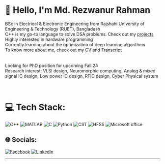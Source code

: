 # 💫 Hello, I'm Md. Rezwanur Rahman
BSc in Electrical & Electronic Engineering from Rajshahi University of Engineering & Technology (RUET), Bangladesh<br>C++ is my go-to language to solve DSA problems. Check out my [projects](https://github.com/Mahadi2478?tab=repositories)<br>Highly interested in hardware programming<br>Currently learning about the optimization of deep learning algorithms<br>To know more about me, check out my [CV](https://drive.google.com/file/d/1i1Cmff0TpDX8TRzYTJxTVW1lFVyJ29DA/view?usp=drive_link) and [Transcript](https://drive.google.com/file/d/1dx__d767JsjV9dduVVzl4FZlWw04VMxi/view?usp=drive_link)<br><br><br>Looking for PhD position for upcoming Fall 24<br>Research interest: VLSI design, Neuromorphic computing, Analog & mixed signal IC design, Low power IC design, RFIC design, Cyber Physical system  <br><br><br>

# 💻 Tech Stack:
![C++](https://img.shields.io/badge/c++-%2300599C.svg?style=for-the-badge&logo=c%2B%2B&logoColor=white) ![MATLAB](https://img.shields.io/badge/MATLAB-14354C?style=for-the-badge&logo=supabase&logoColor=white) ![C](https://img.shields.io/badge/c-%2300599C.svg?style=for-the-badge&logo=c&logoColor=white) ![Python](https://img.shields.io/badge/python-3670A0?style=for-the-badge&logo=python&logoColor=ffdd54) ![CST](https://img.shields.io/badge/CST-DC322F?style=for-the-badge&logo=scala&logoColor=white) ![HFSS](https://img.shields.io/badge/-HFSS-00979D?style=for-the-badge&logo=Arduino&logoColor=white) ![Microsoft office](https://img.shields.io/badge/Microsoft_Office-2875E3?style=for-the-badge&logo=windows&logoColor=white)


## 🌐 Socials:
[![Facebook](https://img.shields.io/badge/Facebook-%231877F2.svg?logo=Facebook&logoColor=white)](https://facebook.com/mahadi.mohammad.549/) [![LinkedIn](https://img.shields.io/badge/LinkedIn-%230077B5.svg?logo=linkedin&logoColor=white)](https://linkedin.com/in/md-rezwanur-rahman-76b438177/) 


---
<!-- Proudly created with GPRM ( https://gprm.itsvg.in ) -->

